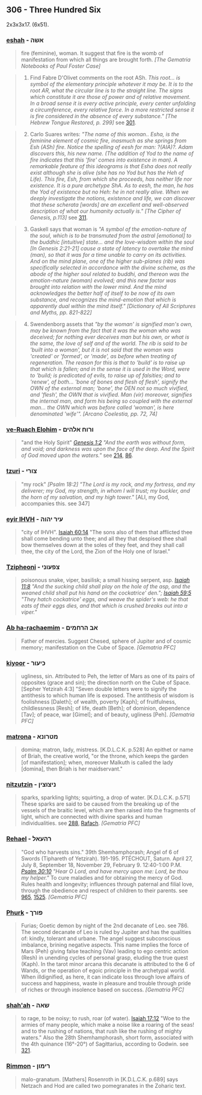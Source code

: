 ## 306 - Three Hundred Six
2x3x3x17. (6x51).

### [eshah](/keys/AShH) - אשה
> fire (feminine), woman. It suggest that fire is the womb of manifestation from which all things are brought forth. *[The Gematria Notebooks of Paul Foster Case]*

> 1. Find Fabre D'Olivet comments on the root ASh. *This root... is symbol of the elementary principle whatever it may be. It is to the root AR, what the circular line is to the straight line. The signs which constitute it are those of power and of relative movement. In a broad sense it is every active principle, every center unfolding a circumference, every relative force. In a more restricted sense it is fire considered in the absence of every substance." [The Hebrew Tongue Restored, p. 299]* see [301](301).

> 2. Carlo Suares writes: *"The name of this woman.. Esha, is the feminine element of cosmic fire, inasmuch as she springs from Esh (ASh) fire. Notice the spelling of eesh for man: ?(AIA)?. Adam discovers this, his new name. (The addition of Yod to the name of fire indicates that this 'fire' comes into existence in man). A remarkable feature of this ideograms is that Esha does not really exist although she is alive (she has no Yod but has the Heh of Life). This fire, Esh, from which she proceeds, has neither life nor existence. It is a pure archetype ShA. As to eesh, the man, he has the Yod of existence but no Heh: he in not really alive. When we deeply investigate the notions, existence and life, we can discover that these scherata [words] are an excellent and well-observed description of what our humanity actually is." [The Cipher of Genesis, p.113]* see [311](311).

> 3. Gaskell says that woman is *"A symbol of the emotion-nature of the soul, which is to be transmuted from the astral [emotional] to the buddhic [intuitive] state... and the love-wisdom within the soul [In Genesis 2:21-21] cause a state of latency to overtake the mind (man), so that it was for a time unable to carry on its activities. And on the mind plane, one of the higher sub-planes (rib) was specifically selected in accordance with the divine scheme, as the abode of the higher soul related to buddhi, and thereon was the emotion-nature (woman) evolved; and this new factor was brought into relation with the lower mind. And the mind acknowledges the better half of itself to be now of its own substance, and recognizes the mind-emotion that which is apparently dual within the mind itself." [Dictionary of All Scriptures and Myths, pp. 821-822]*

> 4. Swendenborg assets that *"by the woman' is signified man's own, may be known from the fact that it was the woman who was deceived; for nothing ever deceives man but his own, or what is the same, the love of self and of the world. The rib is said to be 'built into a woman', but it is not said that the woman was 'created' or 'formed', or 'made', as before when treating of regeneration. The reason for this is that to 'build' is to raise up that which is fallen; and in the sense it is used in the Word, were to 'build; is predicated of evils, to raise up of falsities; and to 'renew', of both... 'bone of bones and flesh of flesh', signify the OWN of the external man; 'bone', the OEN not so much vivified, and 'flesh', the OWN that is vivified. Man (vir) moreover, signifies the internal man, and form his being so coupled with the external man... the OWN which was before called 'woman', is here denominated 'wife'". [Arcano Coelestia, pp. 72, 74]*

### [ve-Ruach Elohim](/keys/VRVCh.ALHIM) - ורוח אלהים
> "and the Holy Spirit" *[Genesis 1:2](http://biblehub.com/genesis/1-2.htm) "And the earth was without form, and void; and darkness was upon the face of the deep. And the Spirit of God moved upon the waters."* see [214](214), [86](86).

### [tzuri](/keys/TzVRI) - צורי
> "my rock" *[Psalm 18:2] "The Lord is my rock, and my fortress, and my deliverer; my God, my strength, in whom I will trust; my buckler, and the horn of my salvation, and my high tower."* [ALI, my God, accompanies this. see 347]

### [eyir IHVH](/keys/OIR.IHVH) - עיר יהוה
> "city of IHVH". [Isaiah 60:14](http://biblehub.com/isaiah/60-14.htm) "The sons also of them that afflicted thee shall come bending unto thee; and all they that despised thee shall bow themselves down at the soles of they feet, and they shall call thee, the city of the Lord, the Zion of the Holy one of Israel."

### [Tzipheoni](/keys/TzPOVNI) - צפעוני
> poisonous snake, viper, basilisk; a small hissing serpent, asp. *[Isaiah 11:8](http://biblehub.com/isaiah/11-8.htm)  "And the sucking child shall play on the hole of the asp, and the weaned child shall put his hand on the cockatrice' den."; [Isaiah 59:5](http://biblehub.com/isaiah/59-5.htm) "They hatch cockatrice' eggs, and weave the spider's web: he that eats of their eggs dies, and that which is crushed breaks out into a viper."*

### [Ab ha-rachaemim](/keys/AB.HRChMIM) - אב הרחמים
> Father of mercies. Suggest Chesed, sphere of Jupiter and of cosmic memory; manifestation on the Cube of Space. *[Gematria PFC]*

### [kiyoor](/keys/KIOVR) - כיעור
> ugliness, sin. Attributed to Peh, the letter of Mars as one of its pairs of opposites (grace and sin); the direction north on the Cube of Space. [Sepher Yetzirah 4:3] "Seven double letters were to signify the antithesis to which human life is exposed. The antithesis of wisdom is foolishness [Daleth]; of wealth, poverty [Kaph]; of fruitfulness, childlessness [Resh]; of life, death [Beth]; of dominion, dependence [Tav]; of peace, war [Gimel]; and of beauty, ugliness [Peh]. *[Gematria PFC]*

### [matrona](/keys/MTRVNA) - מטרונא
> domina; matron, lady, mistress. [K.D.L.C.K. p.528] An epithet or name of Briah, the creative world, "or the throne, which keeps the garden [of manifestation]; when, moreover Malkuth is called the lady [domina], then Briah is her maidservant."

### [nitzutzin](/keys/NITzVTzIN) - ניצוצין
> sparks, sparkling lights; squirting, a drop of water. [K.D.L.C.K. p.571] These sparks are said to be caused from the breaking up of the vessels of the braitic level, which are then raised into the fragments of light, which are connected with divine sparks and human individualities. see [288](288), [Rafach](/keys/RPCh). *[Gematria PFC]*

### [Rehael](/keys/RHOAL) - רהעאל
> "God who harvests sins." 39th Shemhamphorash; Angel of 6 of Swords (Tiphareth of Yetzirah). 191-195. PTÉCHOUT, Saturn. April 27, July 8, September 18, November 29, February 9. 12:40-1:00 P.M. *[Psalm 30:10](http://biblehub.com/psalms/30-10.htm) "Hear O Lord, and have mercy upon me: Lord, be thou my helper."* To cure maladies and for obtaining the mercy of God. Rules health and longevity; influences through paternal and filial love, through the obedience and respect of children to their parents. see [965](965), [1525](1525). *[Gematria PFC]*

### [Phurk](/keys/PVRK) - פורך
> Furias; Goetic demon by night of the 2nd decanate of Leo. see 786. The second decanate of Leo is ruled by Jupiter and has the qualities of: kindly, tolerant and urbane. The angel suggest subconscious imbalance, brining negative aspects. This name implies the force of Mars (Peh) giving false teaching (Vav) leading to ego centric action (Resh) in unending cycles of personal grasp, eluding the true quest (Kaph). In the tarot minor arcana this decanate is attributed to the 6 of Wands, or the operation of egoic principle in the archetypal world. When illdignified, as here, it can indicate loss through love affairs of success and happiness, waste in pleasure and trouble through pride of riches or through insolence based on success. *[Gematria PFC]*

### [shah'ah](/keys/ShAH) - שאה
> to rage, to be noisy; to rush, roar (of water). [Isaiah 17:12](http://biblehub.com/isaiah/17-12.htm) "Woe to the armies of many people, which make a noise like a roaring of the seas! and to the rushing of nations, that rush like the rushing of mighty waters." Also the 28th Shemhamphorash, short form, associated with the 4th quinance (16°-20°) of Sagittarius, according to Godwin. see [321](321).

### [Rimmon](/keys/RIMVN) - רימון
> malo-granatum. [Mathers] Rosenroth in [K.D.L.C.K. p.689] says Netzach and Hod are called two pomegranates in the Zoharic text.